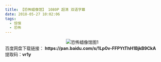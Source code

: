 ```yaml
---
title: 【恐怖蜡像馆】 1080P 超清 双语字幕
date: 2018-05-27 10:02:06
tags:
  - 惊悚
  - 恐怖
---
```

<div align=center>
    <img src="/assets/images/a/2/kblxg/1.jpg" alt="恐怖蜡像馆图1">
</div>
<!-- more -->
百度网盘下载链接：
<b>https://pan.baidu.com/s/1Lp0v-FFPYtThH1BjkB9CkA</b>
提取码：<b>vr1y</b>
